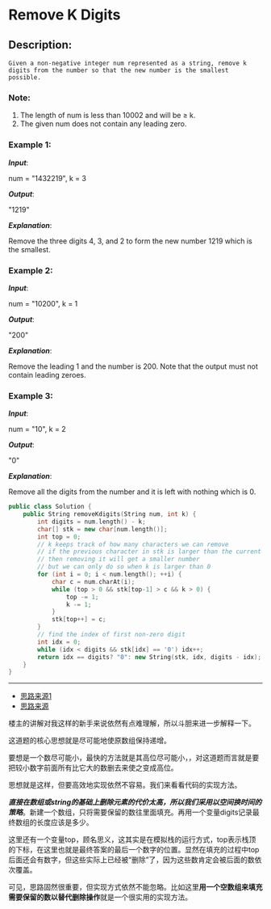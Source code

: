 # Remove K Digits
## Description:
```
Given a non-negative integer num represented as a string, remove k digits from the number so that the new number is the smallest possible.
```
### Note:

   1. The length of num is less than 10002 and will be ≥ k.
   2. The given num does not contain any leading zero.

### Example 1:

***Input***: 

num = "1432219", k = 3

***Output***:

 "1219"

***Explanation***:

 Remove the three digits 4, 3, and 2 to form the new number 1219 which is the smallest.

### Example 2:

***Input***:

 num = "10200", k = 1

***Output***: 

"200"

***Explanation***:

 Remove the leading 1 and the number is 200. Note that the output must not contain leading zeroes.

### Example 3:

***Input***: 

num = "10", k = 2

***Output***: 

"0"

***Explanation***:

 Remove all the digits from the number and it is left with nothing which is 0.

```cpp
public class Solution {
    public String removeKdigits(String num, int k) {
        int digits = num.length() - k;
        char[] stk = new char[num.length()];
        int top = 0;
        // k keeps track of how many characters we can remove
        // if the previous character in stk is larger than the current one
        // then removing it will get a smaller number
        // but we can only do so when k is larger than 0
        for (int i = 0; i < num.length(); ++i) {
            char c = num.charAt(i);
            while (top > 0 && stk[top-1] > c && k > 0) {
                top -= 1;
                k -= 1;
            }
            stk[top++] = c;
        }
        // find the index of first non-zero digit
        int idx = 0;
        while (idx < digits && stk[idx] == '0') idx++;
        return idx == digits? "0": new String(stk, idx, digits - idx);
    }
}
```
********************************************
- [思路来源1](https://leetcode.com/problems/remove-k-digits/discuss/120311/~)
- [思路来源](https://blog.csdn.net/qq508618087/article/details/52584133)

楼主的讲解对我这样的新手来说依然有点难理解，所以斗胆来进一步解释一下。


这道题的核心思想就是尽可能地使原数组保持递增。

要想是一个数尽可能小，最快的方法就是其高位尽可能小，，对这道题而言就是要把较小数字前面所有比它大的数删去来使之变成高位。

思想就是这样，但要高效地实现依然不容易。我们来看看代码的实现方法。

***直接在数组或string的基础上删除元素的代价太高，所以我们采用以空间换时间的策略***。新建一个数组，只将需要保留的数往里面填充。再用一个变量digits记录最终数组的长度应该是多少。

这里还有一个变量top，顾名思义，这其实是在模拟栈的运行方式，top表示栈顶的下标，在这里也就是最终答案的最后一个数字的位置。显然在填充的过程中top后面还会有数字，但这些实际上已经被“删除”了，因为这些数肯定会被后面的数依次覆盖。



可见，思路固然很重要，但实现方式依然不能忽略。比如这里**用一个空数组来填充需要保留的数以替代删除操作**就是一个很实用的实现方法。